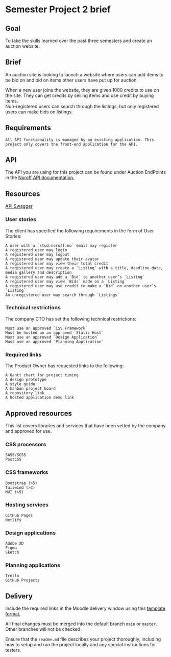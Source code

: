# Semester Project 2 brief
## Goal

To take the skills learned over the past three semesters and create an auction website.

## Brief
An auction site is looking to launch a website where users can add items to be bid on and bid on items other users have put up for auction.

When a new user joins the website, they are given 1000 credits to use on the site. They can get credits by selling items and use credit by buying items.   
Non-registered users can search through the listings, but only registered users can make bids on listings.

## Requirements

    All API functionality is managed by an existing application. This project only covers the front-end application for the API.

## API

The API you are using for this project can be found under Auction EndPoints in the [Noroff API documentation.](https://docs.noroff.dev/auctionhouse-endpoints/authentication)

## Resources

[API Swagger](https://api.noroff.dev/docs/)

### User stories

The client has specified the following requirements in the form of User Stories:

    A user with a `stud.noroff.no` email may register
    A registered user may login
    A registered user may logout
    A registered user may update their avatar
    A registered user may view their total credit
    A registered user may create a `Listing` with a title, deadline date, media gallery and description
    A registered user may add a `Bid` to another user’s `Listing`
    A registered user may view `Bids` made on a `Listing`
    A registered user may use credit to make a `Bid` on another user’s `Listing`
    An unregistered user may search through `Listings`

### Technical restrictions

The company CTO has set the following technical restrictions:

    Must use an approved `CSS Framework`
    Must be hosted on an approved `Static Host`
    Must use an approved `Design Application`
    Must use an approved `Planning Application`

### Required links

The Product Owner has requested links to the following:

    A Gantt chart for project timing
    A design prototype
    A style guide
    A kanban project board
    A repository link
    A hosted application demo link

## Approved resources

This list covers libraries and services that have been vetted by the company and approved for use.
### CSS processors

    SASS/SCSS
    PostCSS

### CSS frameworks

    Bootstrap (>5)
    Tailwind (>3)
    MUI (>5)

### Hosting services

    GitHub Pages
    Netlify

### Design applications

    Adobe XD
    Figma
    Sketch

### Planning applications

    Trello
    GitHub Projects

## Delivery

Include the required links in the Moodle delivery window using this [template format.](https://noroff-content.gitlab.io/feu/semester-project-2/delivery-template.html)

All final changes must be merged into the default branch `main` or `master`.   
Other branches will not be checked.

Ensure that the `readme.md` file describes your project thoroughly, including how to setup and run the project locally and any special instructions for testers.